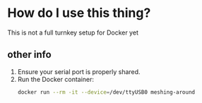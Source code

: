 # How do I use this thing?
This is not a full turnkey setup for Docker yet


## other info
1. Ensure your serial port is properly shared.
2. Run the Docker container:
    ```sh
    docker run --rm -it --device=/dev/ttyUSB0 meshing-around
    ```